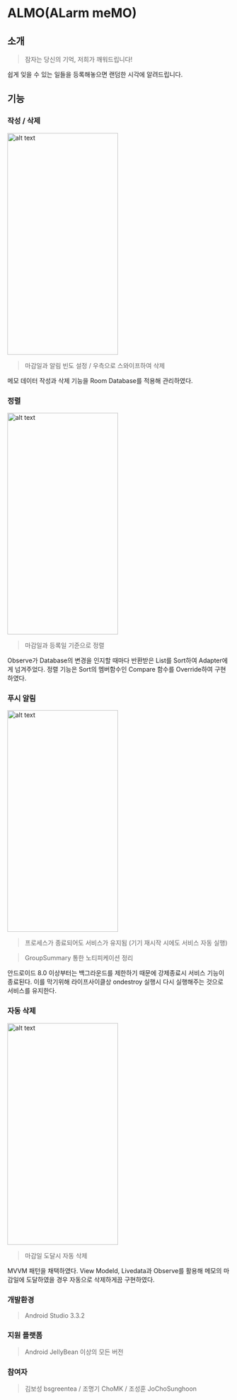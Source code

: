 # ALMO(ALarm meMO)



## 소개
> 잠자는 당신의 기억, 저희가 깨워드립니다!

쉽게 잊을 수 있는 일들을 등록해놓으면 랜덤한 시각에 알려드립니다.


## 기능


### 작성 / 삭제
<img src="https://github.com/bsshmk/MemoAlarmApp/blob/master/GIF/inputAndRemove.gif" alt="alt text" width="250px" height="500px">



> 마감일과 알림 빈도 설정 / 우측으로 스와이프하여 삭제



메모 데이터 작성과 삭제 기능을 Room Database를 적용해 관리하였다.


### 정렬
<img src="https://github.com/bsshmk/MemoAlarmApp/blob/master/GIF/sort.gif" alt="alt text" width="250px" height="500px">



> 마감일과 등록일 기준으로 정렬

Observe가 Database의 변경을 인지할 때마다 반환받은 List를 Sort하여 Adapter에게 넘겨주었다.
정렬 기능은 Sort의 멤버함수인 Compare 함수를 Override하여 구현하였다.



### 푸시 알림
<img src="https://github.com/bsshmk/MemoAlarmApp/blob/master/GIF/notification.gif" alt="alt text" width="250px" height="500px">



> 프로세스가 종료되어도 서비스가 유지됨 (기기 재시작 시에도 서비스 자동 실행)

> GroupSummary 통한 노티피케이션 정리

안드로이드 8.0 이상부터는 백그라운드를 제한하기 때문에 강제종료시 서비스 기능이 종료된다.
이를 막기위해 라이프사이클상 ondestroy 실행시 다시 실행해주는 것으로 서비스를 유지한다.



### 자동 삭제 
<img src="https://github.com/bsshmk/MemoAlarmApp/blob/master/GIF/autoRemove.gif" alt="alt text" width="250px" height="500px">



> 마감일 도달시 자동 삭제

MVVM 패턴을 채택하였다.
View Modeld, Livedata과 Observe를 활용해 메모의 마감일에 도달하였을 경우 자동으로 삭제하게끔 구현하였다.



### 개발환경
> Android Studio 3.3.2

### 지원 플랫폼
> Android JellyBean 이상의 모든 버전

### 참여자
> 김보성 bsgreentea / 조명기 ChoMK / 조성훈 JoChoSunghoon
